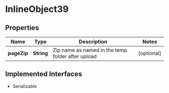 

# InlineObject39

## Properties

Name | Type | Description | Notes
------------ | ------------- | ------------- | -------------
**pageZip** | **String** | Zip name as named in the temp folder after upload |  [optional]


## Implemented Interfaces

* Serializable


